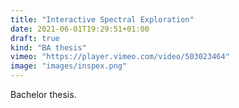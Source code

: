```yaml
---
title: "Interactive Spectral Exploration"
date: 2021-06-01T19:29:51+01:00
draft: true
kind: "BA thesis"
vimeo: "https://player.vimeo.com/video/503023464"
image: "images/inspex.png"
---
```


Bachelor thesis.